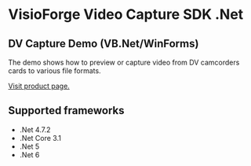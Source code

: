 ﻿# VisioForge Video Capture SDK .Net

## DV Capture Demo (VB.Net/WinForms)

The demo shows how to preview or capture video from DV camcorders cards to various file formats. 

[Visit product page.](https://www.visioforge.com/video-capture-sdk-net)

## Supported frameworks

* .Net 4.7.2
* .Net Core 3.1
* .Net 5
* .Net 6